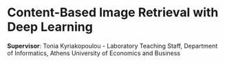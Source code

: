 # Content-Based Image Retrieval with Deep Learning

**Supervisor**: Tonia Kyriakopoulou - Laboratory Teaching Staff, Department of Informatics, Athens University of Economics and Business
